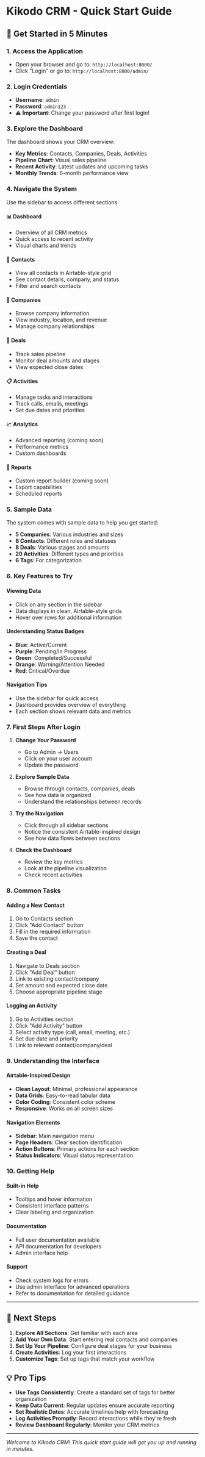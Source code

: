 # Kikodo CRM - Quick Start Guide

## 🚀 Get Started in 5 Minutes

### 1. Access the Application
- Open your browser and go to: `http://localhost:8000/`
- Click "Login" or go to: `http://localhost:8000/admin/`

### 2. Login Credentials
- **Username**: `admin`
- **Password**: `admin123`
- ⚠️ **Important**: Change your password after first login!

### 3. Explore the Dashboard
The dashboard shows your CRM overview:
- **Key Metrics**: Contacts, Companies, Deals, Activities
- **Pipeline Chart**: Visual sales pipeline
- **Recent Activity**: Latest updates and upcoming tasks
- **Monthly Trends**: 6-month performance view

### 4. Navigate the System
Use the sidebar to access different sections:

#### 📊 Dashboard
- Overview of all CRM metrics
- Quick access to recent activity
- Visual charts and trends

#### 👥 Contacts
- View all contacts in Airtable-style grid
- See contact details, company, and status
- Filter and search contacts

#### 🏢 Companies
- Browse company information
- View industry, location, and revenue
- Manage company relationships

#### 🤝 Deals
- Track sales pipeline
- Monitor deal amounts and stages
- View expected close dates

#### 📋 Activities
- Manage tasks and interactions
- Track calls, emails, meetings
- Set due dates and priorities

#### 📈 Analytics
- Advanced reporting (coming soon)
- Performance metrics
- Custom dashboards

#### 📄 Reports
- Custom report builder (coming soon)
- Export capabilities
- Scheduled reports

### 5. Sample Data
The system comes with sample data to help you get started:
- **5 Companies**: Various industries and sizes
- **8 Contacts**: Different roles and statuses
- **8 Deals**: Various stages and amounts
- **20 Activities**: Different types and priorities
- **6 Tags**: For categorization

### 6. Key Features to Try

#### Viewing Data
- Click on any section in the sidebar
- Data displays in clean, Airtable-style grids
- Hover over rows for additional information

#### Understanding Status Badges
- **Blue**: Active/Current
- **Purple**: Pending/In Progress
- **Green**: Completed/Successful
- **Orange**: Warning/Attention Needed
- **Red**: Critical/Overdue

#### Navigation Tips
- Use the sidebar for quick access
- Dashboard provides overview of everything
- Each section shows relevant data and metrics

### 7. First Steps After Login

1. **Change Your Password**
   - Go to Admin → Users
   - Click on your user account
   - Update the password

2. **Explore Sample Data**
   - Browse through contacts, companies, deals
   - See how data is organized
   - Understand the relationships between records

3. **Try the Navigation**
   - Click through all sidebar sections
   - Notice the consistent Airtable-inspired design
   - See how data flows between sections

4. **Check the Dashboard**
   - Review the key metrics
   - Look at the pipeline visualization
   - Check recent activities

### 8. Common Tasks

#### Adding a New Contact
1. Go to Contacts section
2. Click "Add Contact" button
3. Fill in the required information
4. Save the contact

#### Creating a Deal
1. Navigate to Deals section
2. Click "Add Deal" button
3. Link to existing contact/company
4. Set amount and expected close date
5. Choose appropriate pipeline stage

#### Logging an Activity
1. Go to Activities section
2. Click "Add Activity" button
3. Select activity type (call, email, meeting, etc.)
4. Set due date and priority
5. Link to relevant contact/company/deal

### 9. Understanding the Interface

#### Airtable-Inspired Design
- **Clean Layout**: Minimal, professional appearance
- **Data Grids**: Easy-to-read tabular data
- **Color Coding**: Consistent color scheme
- **Responsive**: Works on all screen sizes

#### Navigation Elements
- **Sidebar**: Main navigation menu
- **Page Headers**: Clear section identification
- **Action Buttons**: Primary actions for each section
- **Status Indicators**: Visual status representation

### 10. Getting Help

#### Built-in Help
- Tooltips and hover information
- Consistent interface patterns
- Clear labeling and organization

#### Documentation
- Full user documentation available
- API documentation for developers
- Admin interface help

#### Support
- Check system logs for errors
- Use admin interface for advanced operations
- Refer to documentation for detailed guidance

---

## 🎯 Next Steps

1. **Explore All Sections**: Get familiar with each area
2. **Add Your Own Data**: Start entering real contacts and companies
3. **Set Up Your Pipeline**: Configure deal stages for your business
4. **Create Activities**: Log your first interactions
5. **Customize Tags**: Set up tags that match your workflow

## 💡 Pro Tips

- **Use Tags Consistently**: Create a standard set of tags for better organization
- **Keep Data Current**: Regular updates ensure accurate reporting
- **Set Realistic Dates**: Accurate timelines help with forecasting
- **Log Activities Promptly**: Record interactions while they're fresh
- **Review Dashboard Regularly**: Monitor your CRM metrics

---

*Welcome to Kikodo CRM! This quick start guide will get you up and running in minutes.*
